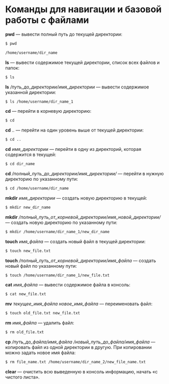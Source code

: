 # Команды для навигации и базовой работы с файлами
**pwd** — вывести полный путь до текущей директории:
```bash
$ pwd

/home/username/dir_name
```

**ls** — вывести содержимое текущей директории, список всех файлов и папок:
```bash
$ ls
```

**ls** */путь_до_директории/имя_директории* — вывести содержимое указанной директории:
```bash
$ ls /home/username/dir_name_1
```

**cd** — перейти в корневую директорию:
```bash
$ cd
```

**cd** *..* — перейти на один уровень выше от текущей директории:
```bash
$ cd ..
```

**cd** *имя_директории* — перейти в одну из директорий, которая содержится в текущей:
```bash
$ cd dir_name
```

**cd** */полный_путь_до_директории/имя_директории/* — перейти в нужную директорию по указанному пути:
```bash
$ cd /home/username/dir_name
```

**mkdir** *имя_директории* — создать новую директорию в текущей:
```bash
$ mkdir new_dir_name
```

**mkdir** */полный_путь_от_корневой_директории/имя_новой_директории/* — создать новую директорию по указанному пути:
```bash
$ mkdir /home/username/dir_name_1/new_dir_name
```

**touch** *имя_файла* — создать новый файл в текущей директории:
```bash
$ touch new_file.txt
```

**touch** */полный_путь_от_корневой_директории/имя_файла* — создать новый файл по указанному пути:
```bash
$ touch /home/username/dir_name_1/new_file.txt
```

**cat** *имя_файла* — вывести содержимое файла в консоль:
```bash
$ cat new_file.txt
```

**mv** *текущее_имя_файла новое_имя_файла* — переименовать файл:
```bash
$ touch old_file.txt new_file.txt
```

**rm** *имя_файла* — удалить файл:
```bash
$ rm old_file.txt
```

**cp** */путь_до_файла/имя_файла /новый_путь_до_файла/имя_файла* — копировать файл из одной директории в другую. При копировании можно задать новое имя файла:
```bash
$ rm file_name.txt /home/username/dir_name_2/new_file_name.txt
```

**clear** — очистить всю выведенную в консоль информацию, начать «с чистого листа».
